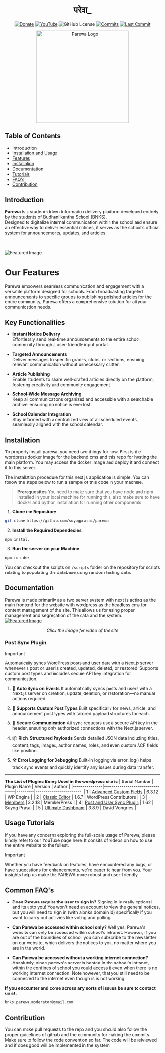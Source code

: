 

<h1 className="text-3xl md:text-4xl font-bold font-sans" align="center">परेवा_</h1>
<div align="center">

[![Donate](https://img.shields.io/badge/_-Donate-red.svg?logo=githubsponsors&labelColor=555555&style=for-the-badge)](Collaborators.md#collaborators "Donate")
[![YouTube](https://img.shields.io/badge/YouTube-Subscribe-red?style=for-the-badge&logo=youtube&logoColor=white)](https://www.youtube.com/@parewa_bnks)
![GitHub License](https://img.shields.io/github/license/suyogprasai/parewa?style=for-the-badge&logoColor=white)
[![Commits](https://img.shields.io/github/commit-activity/m/suyogprasai/parewa?label=commits&style=for-the-badge)](https://github.com/suyogprasai/parewa/commits "Commit History")
[![Last Commit](https://img.shields.io/github/last-commit/suyogprasai/parewa/master?label=&style=for-the-badge&display_timestamp=committer)](https://github.com/suyogprasai/parewa/pulse/monthly "Last activity")
</div>
<div align="center">
  
<img 
  src="public/github_images/parewa_logo.png" 
  align="center" 
  width="300"
  alt="Parewa Logo"
/>
</div>

## Table of Contents

- [Introduction](#introduction)
- [Installation and Usage](#installation-and-usage)
- [Features](#features)
- [Installation](#installation)
- [Documentation](#documentation)
- [Tutorials](#usage-tutorials)
- [FAQ's](#common-faqs)
- [Contribution](#contribution)

## Introduction

**Parewa** is a student-driven information delivery platform developed entirely by the students of Budhanilkantha School (BNKS).  
Designed to digitalize internal communication within the school and ensure an effective way to deliver essential notices, it serves as the school’s official system for announcements, updates, and articles.

<br><br>
![Featured Image](./featured_image.png)



# Our Features
Parewa empowers seamless communication and engagement with a versatile platform designed for schools. From broadcasting targeted announcements to specific groups to publishing polished articles for the entire community, Parewa offers a comprehensive solution for all your communication needs.


## Key Functionalities

- **Instant Notice Delivery**  
  Effortlessly send real-time announcements to the entire school community through a user-friendly input portal.

- **Targeted Announcements**  
  Deliver messages to specific grades, clubs, or sections, ensuring relevant communication without unnecessary clutter.

- **Article Publishing**  
  Enable students to share well-crafted articles directly on the platform, fostering creativity and community engagement.

- **School-Wide Message Archiving**  
  Keep all communications organized and accessible with a searchable archive, ensuring no notice is ever lost.

- **School Calendar Integration**  
  Stay informed with a centralized view of all scheduled events, seamlessly aligned with the school calendar.

## Installation

To properly install parewa, you need two things for now. First is the wordpress docker image for the backend cms and this repo for hosting the main platform. You may access the docker image and deploy it and connect it to this server.

The installation procedure for this next js application is simple. You can follow the steps below to run a sample of this code in your machine. 
<brs>
> **Prerequesites**
> You need to make sure that you have node and npm installed in your local machine for running this, also make sure to have docker and python installation for running other componemts


  1. **Clone the Repository**
```bash
git clone https://github.com/suyogprasai/parewa
```
2. **Install the Required Dependecies**
```bash
npm install
```
3. **Run the server on your Machine**
```bash
npm run dev
```

You can checkout the scripts on `/scripts` folder on the repository for scripts relating to populating the database using random testing data.


## Documentation

Parewa is made primarily as a two server system with next js acting as the main frontend for the website with wordpress as the headless cms for content management of the site. This allows us for using proper management and segregation of the data and the system. 
[![Featured Image](public/github_images/architecture.svg)](https://www.youtube.com/watch?v=1G9VCFo4SHo)

<p align="center"><i>Click the image for video of the site</i></p>

### Post Sync Plugin 

> [!IMPORTANT]
>Automatically syncs WordPress posts and user data with a Next.js server whenever a post or user is created, updated, deleted, or restored. Supports custom post types and includes secure API key integration for communication.

1. 🔁 **Auto Sync on Events**
It automatically syncs posts and users with a Next.js server on creation, update, deletion, or restoration—no manual actions required.

2. 🧠 **Supports Custom Post Types**
Built specifically for news, article, and announcement post types with tailored payload structures for each.

3. 🔐 **Secure Communication**
All sync requests use a secure API key in the header, ensuring only authorized connections with the Next.js server.

4. 📦 **Rich, Structured Payloads**
Sends detailed JSON data including titles, content, tags, images, author names, roles, and even custom ACF fields like position.

5. 🛠️ **Error Logging for Debugging**
Built-in logging via error_log() helps track sync events and quickly identify any issues during data transfer.

---
**The List of Plugins Being Used in the wordpress site is**
| Serial Number | Plugin Name                     | Version | Author                |
|---------------|---------------------------------|---------|-----------------------|
| 1             | [Advanced Custom Fields](https://wordpress.org/plugins/advanced-custom-fields/) | 6.3.12  | WP Engine             |
| 2             | [Classic Editor](https://wordpress.org/plugins/classic-editor/) | 1.6.7   | WordPress Contributors |
| 3             | [Members](https://wordpress.org/plugins/members/) | 3.2.18  | MemberPress           |
| 4             | [Post and User Sync Plugin](https://github.com/SuyogPrasai/parewa_cms/releases/tag/parewa) | 1.62    | Suyog Prasai    |
| 5             | [Ultimate Dashboard](https://wordpress.org/plugins/ultimate-dashboard/) | 3.8.9   | David Vongries        |



## Usage Tutorials
If you have any concerns exploring the full-scale usage of Parewa, please kindly refer to our [YouTube page](https://www.youtube.com/@parewa_bnks) here. 
It consits of videos on how to use the entire website to the fullest. 







> [!IMPORTANT]
> Whether you have feedback on features, have encountered any bugs, or have suggestions for enhancements, we're eager to hear from you. Your insights help us make the PAREWA more robust and user-friendly.


## Common FAQ's

- **Does Parewa require the user to sign in?** 
Signing in is really optional and its upto you! You won't need an account to view the general notices, but you will need to sign in (with a bnks domain id) specifically if you want to carry out actiivies like voting and polling.

- **Can Parewa be accessed within school only?**
Well yes, Parewa's website can only be accessed within school's intranet. However, if you are out of the boundries of school, you can subscribe to the newsletter on our website, which delivers the notices to you, no matter where you are in the world. 


- **Can Parewa be accessed without a working internet conncetion?**
Absolutely, since parewa's server is hosted in the school's intranet, within the confines of school you could access it even when there is no working internet connection. Note however, that you still need to be connected to the internet even though is is not working.

**If you encounter and come across any sorts of issues be sure to contact us at:**
```bash
bnks.parewa.moderator@gmail.com
```

## Contribution

You can make pull requests to the repo and you should also follow the proper guidelines of github and the community for making the commits. Make sure to follow the code convention so far. The code will be reiviewed and if does good will be implemented in the system.
